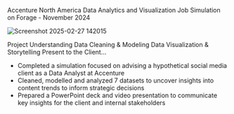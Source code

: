 
Accenture North America Data Analytics and Visualization Job Simulation on
Forage - November 2024

![Screenshot 2025-02-27 142015](https://github.com/user-attachments/assets/8aedf417-ab51-4ec3-a905-879e42250999)


Project Understanding
Data Cleaning & Modeling
Data Visualization & Storytelling
Present to the Client...

 * Completed a simulation focused on advising a hypothetical social media client
   as a Data Analyst at Accenture
 * Cleaned, modelled and analyzed 7 datasets to uncover insights into content
   trends to inform strategic decisions
 * Prepared a PowerPoint deck and video presentation to communicate key insights
   for the client and internal stakeholders
